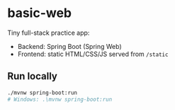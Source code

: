 # basic-web

Tiny full-stack practice app:
- Backend: Spring Boot (Spring Web)
- Frontend: static HTML/CSS/JS served from `/static`

## Run locally
```bash
./mvnw spring-boot:run
# Windows: .\mvnw spring-boot:run
